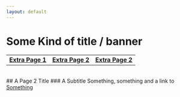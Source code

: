 ```yaml
---
layout: default
---
```


# Some Kind of title / banner

|    |    |    |
|----|----|----|
| [__Extra Page 1__](./Extra_Page_1.html) | [__Extra Page 2__](./Extra_Page_2.html) | [__Extra Page 2__](./Extra_Page_3.html) |

<br/>
## A Page 2 Title
### A Subtitle 
Something, something and a link to  <a href="https://en.wikipedia.org/wiki/Something_(concept)"> Something</a>
